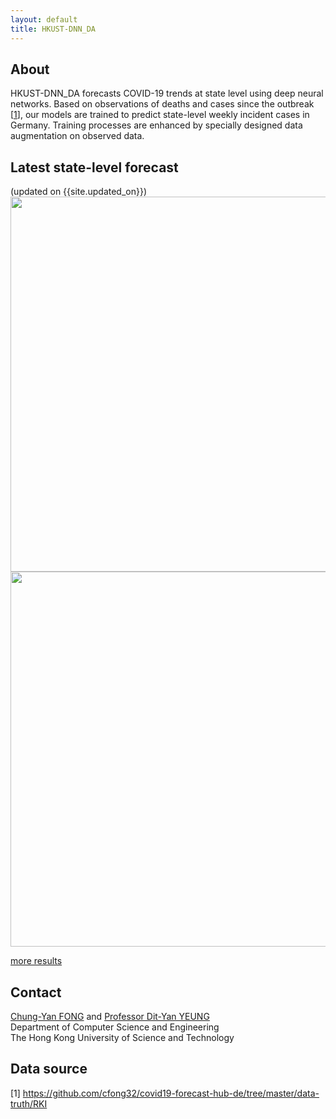 ```yaml
---
layout: default
title: HKUST-DNN_DA
---
```


## About
HKUST-DNN_DA forecasts COVID-19 trends at state level using deep neural networks. Based on observations of deaths and cases since the outbreak \[<a href="#data-source">1</a>\], our models are trained to predict state-level weekly incident cases in Germany.  Training processes are enhanced by specially designed data augmentation on observed data.

## Latest state-level forecast
(updated on {{site.updated_on}})  
<img src="fig/de{{site.model_date|date:'%y%m%d'}}/projection_GM07_{{site.model_date|date:'%y%m%d'}}.png" width="600">
<img src="fig/de{{site.model_date|date:'%y%m%d'}}/projection_GM02_{{site.model_date|date:'%y%m%d'}}.png" width="600">

[more results](results.md)

## Contact
<a href="mailto:fcy@cse.ust.hk">Chung-Yan FONG</a> and <a href="http://home.cse.ust.hk/~dyyeung" target="_blank">Professor Dit-Yan YEUNG</a>  
Department of Computer Science and Engineering  
The Hong Kong University of Science and Technology

## Data source
\[1\] <a href="https://github.com/cfong32/covid19-forecast-hub-de/tree/master/data-truth/RKI" target="_blank">https://github.com/cfong32/covid19-forecast-hub-de/tree/master/data-truth/RKI</a>  
